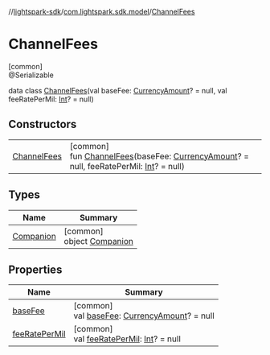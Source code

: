 //[lightspark-sdk](../../../index.md)/[com.lightspark.sdk.model](../index.md)/[ChannelFees](index.md)

# ChannelFees

[common]\
@Serializable

data class [ChannelFees](index.md)(val baseFee: [CurrencyAmount](../-currency-amount/index.md)? = null, val feeRatePerMil: [Int](https://kotlinlang.org/api/latest/jvm/stdlib/kotlin/-int/index.html)? = null)

## Constructors

| | |
|---|---|
| [ChannelFees](-channel-fees.md) | [common]<br>fun [ChannelFees](-channel-fees.md)(baseFee: [CurrencyAmount](../-currency-amount/index.md)? = null, feeRatePerMil: [Int](https://kotlinlang.org/api/latest/jvm/stdlib/kotlin/-int/index.html)? = null) |

## Types

| Name | Summary |
|---|---|
| [Companion](-companion/index.md) | [common]<br>object [Companion](-companion/index.md) |

## Properties

| Name | Summary |
|---|---|
| [baseFee](base-fee.md) | [common]<br>val [baseFee](base-fee.md): [CurrencyAmount](../-currency-amount/index.md)? = null |
| [feeRatePerMil](fee-rate-per-mil.md) | [common]<br>val [feeRatePerMil](fee-rate-per-mil.md): [Int](https://kotlinlang.org/api/latest/jvm/stdlib/kotlin/-int/index.html)? = null |
